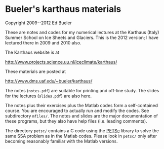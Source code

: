 Bueler's karthaus materials
========

Copyright 2009--2012  Ed Bueler

These are notes and codes for my numerical lectures at the Karthaus (Italy)
Summer School on Ice Sheets and Glaciers.  This is the 2012 version; I have
lectured there in 2009 and 2010 also.

The Karthaus website is at

http://www.projects.science.uu.nl/iceclimate/karthaus/

These materials are posted at

http://www.dms.uaf.edu/~bueler/karthaus/

The notes (`notes.pdf`) are suitable for printing and off-line study.
The slides for the lectures (`slides.pdf`) are also here.

The notes plus their exercises plus the Matlab codes form a self-contained
course.  You are encouraged to  actually run and modify the codes.  See
subdirectory `mfiles/`.  The notes and slides are the major documentation
of these programs, but they also have help files (i.e. leading comments).

The directory `petsc/` contains a C code using the [PETSc]()
library to solve the same SSA problem as in the Matlab codes.
Please look in `petsc/` only after becoming reasonably familiar
with the Matlab versions.
